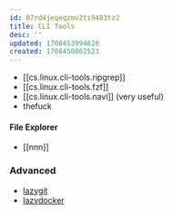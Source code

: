 ```yaml
---
id: 07rd4jeqeqzmv2ti9483tz2
title: CLI Tools
desc: ''
updated: 1708453994628
created: 1708450862523
---
```


- [[cs.linux.cli-tools.ripgrep]]  
- [[cs.linux.cli-tools.fzf]]
- [[cs.linux.cli-tools.navi]] (very useful)
- thefuck


#### File Explorer
- [[nnn]]

### Advanced
- [lazygit](https://github.com/jesseduffield/lazygit)
- [lazydocker](https://github.com/jesseduffield/lazydocker)

